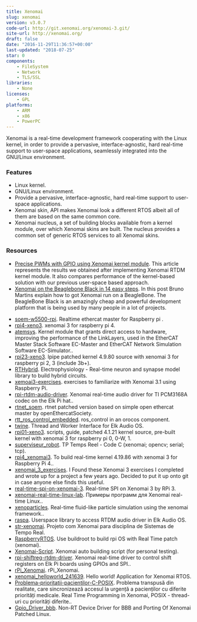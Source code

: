 ```yaml
---
title: Xenomai
slug: xenomai
version: v3.0.7
code-url: http://git.xenomai.org/xenomai-3.git/
site-url: http://xenomai.org/
draft: false
date: "2016-11-29T11:36:57+00:00"
last-updated: "2018-07-25"
star: 0
components:
    - FileSystem
    - Network
    - TLS/SSL
libraries:
    - None
licenses:
    - GPL
platforms:
    - ARM
    - x86
    - PowerPC
---
```

Xenomai is a real-time development framework cooperating with the Linux kernel, in order to provide a pervasive, interface-agnostic, hard real-time support to user-space applications, seamlessly integrated into the GNU/Linux environment.

<!--more-->

### Features

- Linux kernel.
- GNU/Linux environment.
- Provide a pervasive, interface-agnostic, hard real-time support to user-space applications.
- Xenomai skin, API makes Xenomai look a different RTOS albeit all of them are based on the same common core.
- Xenomai nucleus, a set of building blocks available from a kernel module, over which Xenomai skins are built. The nucleus provides a common set of generic RTOS services to all Xenomai skins.

### Resources

- [Precise PWMs with GPIO using Xenomai kernel module](http://veter-project.blogspot.com/2012/04/precise-pwms-with-gpio-using-xenomai.html). This article represents the results we obtained after implementing Xenomai RTDM kernel module. It also compares performance of the kernel-based solution with our previous user-space based approach.
- [Xenomai on the Beaglebone Black in 14 easy steps](http://brunosmartins.info/xenomai-on-the-beaglebone-black-in-14-easy-steps/). In this post Bruno Martins explain how to got Xenomai run on a BeagleBone. The BeagleBone Black is an amazingly cheap and powerful development platform that is being used by many people in a lot of projects.
<!--github-projects-->
- [soem-w5500-rpi](https://github.com/thanhtam-h/soem-w5500-rpi). Realtime ethercat master for Raspberry pi .
- [rpi4-xeno3](https://github.com/thanhtam-h/rpi4-xeno3). xenomai 3 for raspberry pi 4.
- [atemsys](https://github.com/acontis/atemsys). Kernel module that grants direct access to hardware, improving the performance of the LinkLayers, used in the EtherCAT Master Stack Software EC-Master and EtherCAT Network Simulation Software EC-Simulator..
- [rpi23-xeno3](https://github.com/thanhtam-h/rpi23-xeno3). Ipipe patched kernel 4.9.80 source with xenomai 3 for raspberry pi 2, 3 (include 3b+).
- [RTHybrid](https://github.com/GNB-UAM/RTHybrid). Electrophysiology - Real-time neuron and synapse model library to build hybrid circuits.
- [xemoai3-exercises](https://github.com/m-tartari/xemoai3-exercises).  exercises to familiarize with Xenomai 3.1 using Raspberry Pi.
- [rpi-rtdm-audio-driver](https://github.com/elk-audio/rpi-rtdm-audio-driver). Xenomai real-time audio driver for TI PCM3168A codec on the Elk Pi hat..
- [rtnet_soem](https://github.com/saga0619/rtnet_soem). rtnet patched version based on simple open ethercat master by openEthercatSociety.
- [rtt_ros_control_embedded](https://github.com/kuka-isir/rtt_ros_control_embedded). ros_control in an orocos component.
- [twine](https://github.com/elk-audio/twine). Thread and Worker Interface for Elk Audio OS.
- [rpi01-xeno3](https://github.com/thanhtam-h/rpi01-xeno3). scripts, guide, patched 4.1.21 kernel source, pre-built kernel with xenomai 3 for raspberry pi 0, 0-W, 1.
- [superviseur_robot](https://github.com/INSA-GEI/superviseur_robot). TP Temps Reel - Code C (xenomai; opencv; serial; tcp).
- [rpi4_xenomai3](https://github.com/shkwon98/rpi4_xenomai3). To build real-time kernel 4.19.86 with xenomai 3 for Raspberry Pi 4..
- [xenomai_3_exercises](https://github.com/besp9510/xenomai_3_exercises). I Found these Xenomai 3 exercises I completed and wrote up for a project a few years ago. Decided to put it up onto git in case anyone else finds this useful.
- [real-time-spi-on-xenomai-3](https://github.com/AirlabRay/real-time-spi-on-xenomai-3). Real-time SPI on Xenomai 3 by RPi 3.
- [xenomai-real-time-linux-lab](https://github.com/gusenov/xenomai-real-time-linux-lab). Примеры программ для Xenomai real-time Linux..
- [xenoparticles](https://github.com/tentone/xenoparticles). Real-time fluid-like particle simulation using the xenomai framework..
- [raspa](https://github.com/elk-audio/raspa). Userspace library to access RTDM audio driver in Elk Audio OS.
- [str-xenomai](https://github.com/rafaael1/str-xenomai). Projeto com Xenomai para disciplina de Sistemas de Tempo Real.
- [RaspberryRTOS](https://github.com/Austinsuyoyo/RaspberryRTOS). Use buildroot to build rpi OS with Real Time patch (xenomai).
- [Xenomai-Script](https://github.com/realteck-ky/Xenomai-Script). Xenomai auto building script (for personal testing).
- [rpi-shiftreg-rtdm-driver](https://github.com/elk-audio/rpi-shiftreg-rtdm-driver). Xenomai real-time driver to control shift registers on Elk Pi boards using GPIOs and SPI..
- [rPi_Xenomai](https://github.com/George117/rPi_Xenomai). rPi_Xenomai.
- [xenomai_helloworld_241639](https://github.com/chudoklates/xenomai_helloworld_241639). Hello world! Application for Xenomai RTOS.
- [Problema-prioritatii-pacientilor-C-POSIX](https://github.com/florin-daniel-marin/Problema-prioritatii-pacientilor-C-POSIX). Problema transpusă din realitate, care sincronizează accesul la urgență a pacienților cu diferite priorități medicale. Real Time Programming in Xenomai, POSIX - thread-uri cu priorități diferite..
- [Gpio_Driver_bbb](https://github.com/vivek357/Gpio_Driver_bbb). Non-RT Device Driver for BBB and Porting Of Xenomai Patched Linux.
